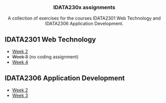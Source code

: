 <br />
<h3 align="center">IDATA230x assignments</h3>

<p align="center">A collection of exercises for the courses IDATA2301 Web Technology and IDATA2306 Application Development.</p>

## IDATA2301 Web Technology

- [Week 2](week2/idata2301/)
- ~~Week 3~~ (no coding assignment)
- [Week 4](week4/idata2301/)

## IDATA2306 Application Development

- [Week 2](week2/idata2306/)
- [Week 3](week3/idata2306/)